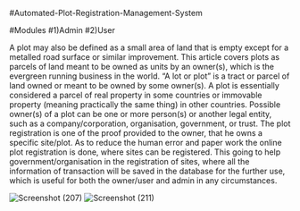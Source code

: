 #Automated-Plot-Registration-Management-System

#Modules
#1)Admin
#2)User

A plot may also be defined as a small area of land that is empty except for a metalled road surface or similar improvement. This article covers plots as parcels of land meant to be owned as units by an owner(s), which is the evergreen running business in the world. “A lot or plot” is a tract or parcel of land owned or meant to be owned by some owner(s). A plot is essentially considered a parcel of real property in some countries or immovable property (meaning practically the same thing) in other countries. Possible owner(s) of a plot can be one or more person(s) or another legal entity, such as a company/corporation, organisation, government, or trust. The plot registration is one of the proof provided to the owner, that he owns a specific site/plot. As to reduce the human error and paper work the online plot registration is done, where sites can be registered. This going to help government/organisation in the registration of sites, where all the information of transaction will be saved in the database for the further use, which is useful for both the owner/user and admin in any circumstances.    

![Screenshot (207)](https://user-images.githubusercontent.com/55579973/128669538-3aa1b3a9-68ef-42df-b2e7-f98712b20253.png)
![Screenshot (211)](https://user-images.githubusercontent.com/55579973/128669551-1711a9eb-a066-410c-bab0-69830c3d05f8.png)

